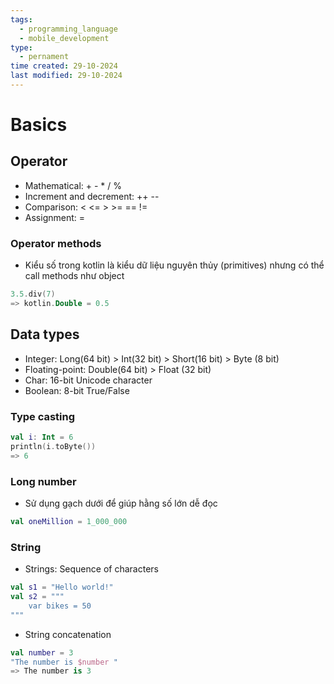 ```yaml
---
tags:
  - programming_language
  - mobile_development
type:
  - pernament
time created: 29-10-2024
last modified: 29-10-2024
---
```

# Basics
## Operator
- Mathematical: + - * / %
- Increment and decrement: ++ --
- Comparison: < <= > >= == !=
- Assignment: = 
### Operator methods
- Kiểu số trong kotlin là kiểu dữ liệu nguyên thủy (primitives) nhưng có thể call methods như object
```kotlin
3.5.div(7)
=> kotlin.Double = 0.5
```
## Data types
- Integer: Long(64 bit) > Int(32 bit) > Short(16 bit) > Byte (8 bit)
- Floating-point: Double(64 bit) > Float (32 bit)
- Char: 16-bit Unicode character
- Boolean: 8-bit True/False
### Type casting
```kotlin
val i: Int = 6
println(i.toByte())
=> 6
```
### Long number
- Sử dụng gạch dưới để giúp hằng số lớn dễ đọc
```kotlin
val oneMillion = 1_000_000
```
### String
- Strings: Sequence of characters
```kotlin
val s1 = "Hello world!"
val s2 = """
	var bikes = 50
"""
```
- String concatenation
```kotlin
val number = 3
"The number is $number "
=> The number is 3
```